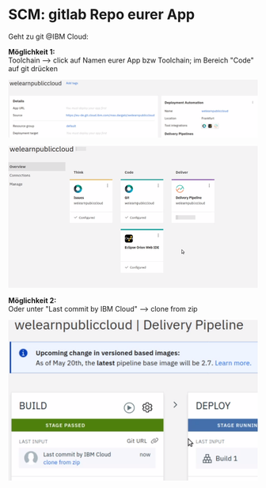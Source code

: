 # SCM: gitlab Repo eurer App

Geht zu git @IBM Cloud:

**Möglichkeit 1:**  
Toolchain --&gt; click auf Namen eurer App bzw Toolchain; im Bereich "Code" auf git drücken

![](../../../.gitbook/assets/image%20%281%29.png)

![](../../../.gitbook/assets/image%20%2810%29.png)

**Möglichkeit 2:**  
Oder unter "Last commit by IBM Cloud" --&gt; clone from zip

![](../../../.gitbook/assets/image%20%2818%29.png)

